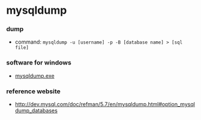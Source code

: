 # mysqldump


### dump
* command: `mysqldump -u [username] -p -B [database name] > [sql file]`


### software for windows
* [mysqldump.exe](./mysqldump.exe)


### reference website
* <http://dev.mysql.com/doc/refman/5.7/en/mysqldump.html#option_mysqldump_databases>

